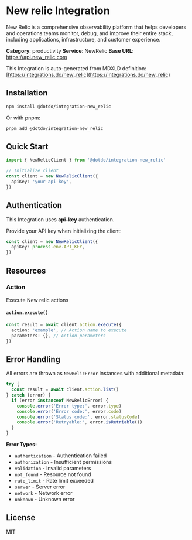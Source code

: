 # New relic Integration

New Relic is a comprehensive observability platform that helps developers and operations teams monitor, debug, and improve their entire stack, including applications, infrastructure, and customer experience.

**Category**: productivity
**Service**: NewRelic
**Base URL**: https://api.new_relic.com

This Integration is auto-generated from MDXLD definition: [https://integrations.do/new_relic](https://integrations.do/new_relic)

## Installation

```bash
npm install @dotdo/integration-new_relic
```

Or with pnpm:

```bash
pnpm add @dotdo/integration-new_relic
```

## Quick Start

```typescript
import { NewRelicClient } from '@dotdo/integration-new_relic'

// Initialize client
const client = new NewRelicClient({
  apiKey: 'your-api-key',
})
```

## Authentication

This Integration uses **api-key** authentication.

Provide your API key when initializing the client:

```typescript
const client = new NewRelicClient({
  apiKey: process.env.API_KEY,
})
```

## Resources

### Action

Execute New relic actions

#### `action.execute()`

```typescript
const result = await client.action.execute({
  action: 'example', // Action name to execute
  parameters: {}, // Action parameters
})
```

## Error Handling

All errors are thrown as `NewRelicError` instances with additional metadata:

```typescript
try {
  const result = await client.action.list()
} catch (error) {
  if (error instanceof NewRelicError) {
    console.error('Error type:', error.type)
    console.error('Error code:', error.code)
    console.error('Status code:', error.statusCode)
    console.error('Retryable:', error.isRetriable())
  }
}
```

**Error Types:**

- `authentication` - Authentication failed
- `authorization` - Insufficient permissions
- `validation` - Invalid parameters
- `not_found` - Resource not found
- `rate_limit` - Rate limit exceeded
- `server` - Server error
- `network` - Network error
- `unknown` - Unknown error

## License

MIT
